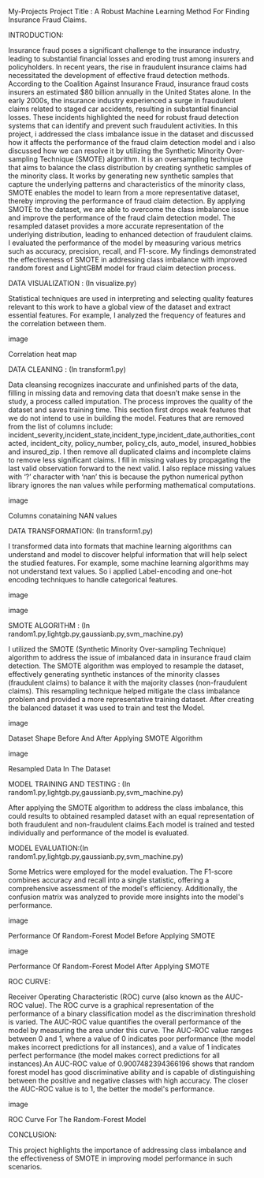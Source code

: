 My-Projects
Project Title : A Robust Machine Learning Method For Finding Insurance Fraud Claims.

INTRODUCTION:

Insurance fraud poses a significant challenge to the insurance industry, leading to substantial financial losses and eroding trust among insurers and policyholders. In recent years, the rise in fraudulent insurance claims had necessitated the development of effective fraud detection methods. According to the Coalition Against Insurance Fraud, insurance fraud costs insurers an estimated $80 billion annually in the United States alone. In the early 2000s, the insurance industry experienced a surge in fraudulent claims related to staged car accidents, resulting in substantial financial losses. These incidents highlighted the need for robust fraud detection systems that can identify and prevent such fraudulent activities. In this project, i addressed the class imbalance issue in the dataset and discussed how it affects the performance of the fraud claim detection model and i also discussed how we can resolve it by utilizing the Synthetic Minority Over-sampling Technique (SMOTE) algorithm. It is an oversampling technique that aims to balance the class distribution by creating synthetic samples of the minority class. It works by generating new synthetic samples that capture the underlying patterns and characteristics of the minority class, SMOTE enables the model to learn from a more representative dataset, thereby improving the performance of fraud claim detection. By applying SMOTE to the dataset, we are able to overcome the class imbalance issue and improve the performance of the fraud claim detection model. The resampled dataset provides a more accurate representation of the underlying distribution, leading to enhanced detection of fraudulent claims. I evaluated the performance of the model by measuring various metrics such as accuracy, precision, recall, and F1-score. My findings demonstrated the effectiveness of SMOTE in addressing class imbalance with improved random forest and LightGBM model for fraud claim detection process.

DATA VISUALIZATION : (In visualize.py)

Statistical techniques are used in interpreting and selecting quality features relevant to this work to have a global view of the dataset and extract essential features. For example, I analyzed the frequency of features and the correlation between them.

image

Correlation heat map

DATA CLEANING : (In transform1.py)

Data cleansing recognizes inaccurate and unfinished parts of the data, filling in missing data and removing data that doesn’t make sense in the study, a process called imputation. The process improves the quality of the dataset and saves training time. This section first drops weak features that we do not intend to use in building the model. Features that are removed from the list of columns include: incident_severity,incident_state,incident_type,incident_date,authorities_contacted, incident_city, policy_number, policy_cls, auto_model, insured_hobbies and insured_zip. I then remove all duplicated claims and incomplete claims to remove less significant claims. I fill in missing values by propagating the last valid observation forward to the next valid. I also replace missing values with ‘?’ character with ‘nan’ this is because the python numerical python library ignores the nan values while performing mathematical computations.

image

Columns conataining NAN values

DATA TRANSFORMATION: (In transform1.py)

I transformed data into formats that machine learning algorithms can understand and model to discover helpful information that will help select the studied features. For example, some machine learning algorithms may not understand text values. So i applied Label-encoding and one-hot encoding techniques to handle categorical features.

image

image

SMOTE ALGORITHM : (In random1.py,lightgb.py,gaussianb.py,svm_machine.py)

I utilized the SMOTE (Synthetic Minority Over-sampling Technique) algorithm to address the issue of imbalanced data in insurance fraud claim detection. The SMOTE algorithm was employed to resample the dataset, effectively generating synthetic instances of the minority classes (fraudulent claims) to balance it with the majority classes (non-fraudulent claims). This resampling technique helped mitigate the class imbalance problem and provided a more representative training dataset. After creating the balanced dataset it was used to train and test the Model.

image

Dataset Shape Before And After Applying SMOTE Algorithm

image

Resampled Data In The Dataset

MODEL TRAINING AND TESTING : (In random1.py,lightgb.py,gaussianb.py,svm_machine.py)

After applying the SMOTE algorithm to address the class imbalance, this could results to obtained resampled dataset with an equal representation of both fraudulent and non-fraudulent claims.Each model is trained and tested individually and performance of the model is evaluated.

MODEL EVALUATION:(In random1.py,lightgb.py,gaussianb.py,svm_machine.py)

Some Metrics were employed for the model evaluation. The F1-score combines accuracy and recall into a single statistic, offering a comprehensive assessment of the model's efficiency. Additionally, the confusion matrix was analyzed to provide more insights into the model's performance.

image

Performance Of Random-Forest Model Before Applying SMOTE

image

Performance Of Random-Forest Model After Applying SMOTE

ROC CURVE:

Receiver Operating Characteristic (ROC) curve (also known as the AUC-ROC value). The ROC curve is a graphical representation of the performance of a binary classification model as the discrimination threshold is varied. The AUC-ROC value quantifies the overall performance of the model by measuring the area under this curve. The AUC-ROC value ranges between 0 and 1, where a value of 0 indicates poor performance (the model makes incorrect predictions for all instances), and a value of 1 indicates perfect performance (the model makes correct predictions for all instances).An AUC-ROC value of 0.9007482394366196 shows that random forest model has good discriminative ability and is capable of distinguishing between the positive and negative classes with high accuracy. The closer the AUC-ROC value is to 1, the better the model's performance.

image

ROC Curve For The Random-Forest Model

CONCLUSION:

This project highlights the importance of addressing class imbalance and the effectiveness of SMOTE in improving model performance in such scenarios.
